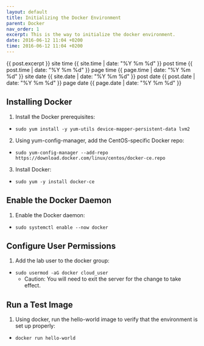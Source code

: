 ```yaml
---
layout: default
title: Initializing the Docker Environment
parent: Docker
nav_order: 1
excerpt: This is the way to initialize the docker environment.
date: 2016-06-12 11:04 +0200
time: 2016-06-12 11:04 +0200
---
```

<title>
  {{ page.title }}
</title>

{{ post.excerpt }}
site time
{{ site.time | date: "%Y %m %d" }}
post time
{{ post.time | date: "%Y %m %d" }}
page time
{{ page.time | date: "%Y %m %d" }}
site date
{{ site.date | date: "%Y %m %d" }}
post date
{{ post.date | date: "%Y %m %d" }}
page date
{{ page.date | date: "%Y %m %d" }}

## Installing Docker

1. Install the Docker prerequisites:

- `sudo yum install -y yum-utils device-mapper-persistent-data lvm2`

2. Using yum-config-manager, add the CentOS-specific Docker repo:

- `sudo yum-config-manager --add-repo https://download.docker.com/linux/centos/docker-ce.repo`

3. Install Docker:

- `sudo yum -y install docker-ce`

## Enable the Docker Daemon

1. Enable the Docker daemon:

- `sudo systemctl enable --now docker`

## Configure User Permissions

1. Add the lab user to the docker group:

- `sudo usermod -aG docker cloud_user`
  - Caution: You will need to exit the server for the change to take effect.

## Run a Test Image

1. Using docker, run the hello-world image to verify that the environment is set up properly:

- `docker run hello-world`
